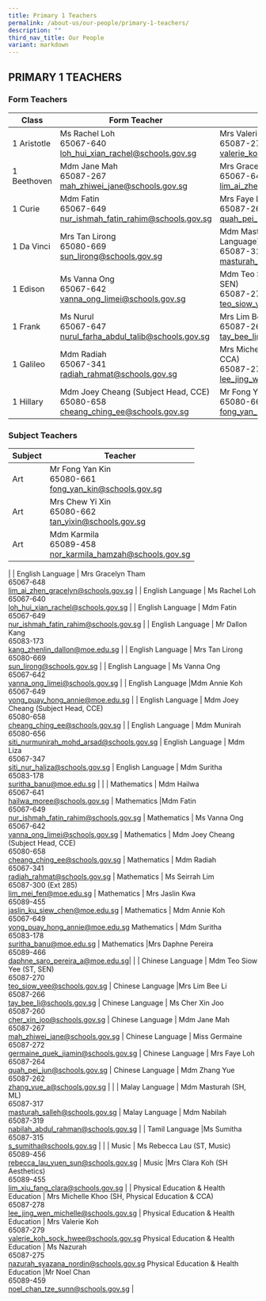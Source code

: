 ```yaml
---
title: Primary 1 Teachers
permalink: /about-us/our-people/primary-1-teachers/
description: ""
third_nav_title: Our People
variant: markdown
---
```

## PRIMARY 1 TEACHERS

### Form Teachers

| Class | Form Teacher | Form Teacher |
|---|---|---|
| 1 Aristotle | Ms Rachel Loh <br>65067-640<br>[loh\_hui\_xian\_rachel@schools.gov.sg](mailto:loh\_hui\_xian\_rachel@schools.gov.sg) | Mrs Valerie Koh<br>65087-279<br>[valerie\_koh\_sock\_hwee@schools.gov.sg](mailto:valerie\_koh\_sock\_hwee@schools.gov.sg) |
| 1 Beethoven | Mdm Jane Mah<br>65087-267<br>[mah\_zhiwei\_jane@schools.gov.sg](mailto:mah\_zhiwei\_jane@schools.gov.sg) | Mrs Gracelyn Tham<br>65067-648<br>[lim\_ai\_zhen\_gracelyn@schools.gov.sg](mailto:lim\_ai\_zhen\_gracelyn@schools.gov.sg) |
| 1 Curie | Mdm Fatin<br>65067-649<br>[nur\_ishmah\_fatin\_rahim@schools.gov.sg](mailto:nur\_ishmah\_fatin\_rahim@schools.gov.sg) | Mrs Faye Loh<br>65087-264<br>[quah\_pei\_jun@schools.gov.sg](mailto:quah\_pei\_jun@schools.gov.sg) |
| 1 Da Vinci | Mrs Tan Lirong<br>65080-669<br>[sun\_lirong@schools.gov.sg](mailto:sun\_lirong@schools.gov.sg) | Mdm Masturah  (Subject Head, Malay Language)<br>65087-317<br>[masturah\_salleh@schools.gov.sg](mailto:masturah\_salleh@schools.gov.sg) |
| 1 Edison | Ms Vanna Ong<br>65067-642<br>[vanna\_ong\_limei@schools.gov.sg](mailto:vanna\_ong\_limei@schools.gov.sg) | Mdm Teo Siow Yee  (Senior Teacher, SEN)<br>65087-270<br>[teo\_siow\_yee@schools.gov.sg](mailto:teo\_siow\_yee@schools.gov.sg) |
| 1 Frank | Ms Nurul<br>65067-647<br>[nurul\_farha\_abdul\_talib@schools.gov.sg](mailto:nurul\_farha\_abdul\_talib@schools.gov.sg) | Mrs Lim Bee Li<br>65087-266<br>[tay\_bee\_li@schools.gov.sg](mailto:tay\_bee\_li@schools.gov.sg) | 
| 1 Galileo | Mdm Radiah<br>65067-341<br>[radiah\_rahmat@schools.gov.sg](mailto:radiah\_rahmat@schools.gov.sg) | Mrs Michelle Khoo (Subject Head, PE &amp; CCA)<br>65087-278<br>[lee\_jing\_wen\_michelle@schools.gov.sg](mailto:lee\_jing\_wen\_michelle@schools.gov.sg) |
| 1 Hillary |Mdm Joey Cheang (Subject Head, CCE)<br>65080-658<br>[cheang\_ching\_ee@schools.gov.sg](mailto:cheang\_ching\_ee@schools.gov.sg) | Mr Fong Yan Kin<br>65080-661<br>[fong\_yan\_kin@schools.gov.sg](mailto:fong\_yan\_kin@schools.gov.sg) |


### Subject Teachers

| Subject | Teacher |
|---|---|
| Art | Mr Fong Yan Kin<br>65080-661<br>[fong_yan_kin@schools.gov.sg](mailto:fong_yan_kin@schools.gov.sg) |
| Art |Mrs Chew Yi Xin<br>65080-662<br>[tan\_yixin@schools.gov.sg](mailto:tan\_yixin@schools.gov.sg) |
| Art |Mdm Karmila<br>65089-458<br>[nor\_karmila\_hamzah@schools.gov.sg](mailto:nor\_karmila\_hamzah@schools.gov.sg) |
|
| English Language |  Mrs Gracelyn Tham <br>65067-648<br>[lim\_ai\_zhen\_gracelyn@schools.gov.sg](mailto:lim\_ai\_zhen\_gracelyn@schools.gov.sg) |
| English Language |  Ms Rachel Loh<br>65067-640<br>[loh\_hui\_xian\_rachel@schools.gov.sg](mailto:loh\_hui\_xian\_rachel@schools.gov.sg) |
| English Language | Mdm Fatin<br>65067-649<br>[nur\_ishmah\_fatin\_rahim@schools.gov.sg](mailto:nur\_ishmah\_fatin\_rahim@schools.gov.sg) |
| English Language | Mr Dallon Kang<br>65083-173<br>[kang\_zhenlin\_dallon@moe.edu.sg](mailto:kang\_zhenlin\_dallon@moe.edu.sg) |
| English Language | Mrs Tan Lirong<br>65080-669<br>[sun\_lirong@schools.gov.sg](mailto:sun\_lirong@schools.gov.sg) |
| English Language | Ms Vanna Ong<br>65067-642<br>[vanna\_ong\_limei@schools.gov.sg](mailto:vanna\_ong\_limei@schools.gov.sg) |
| English Language |Mdm Annie Koh<br>65067-649<br>[yong\_puay\_hong\_annie@moe.edu.sg](mailto:yong\_puay\_hong\_annie@moe.edu.sg) |
| English Language | Mdm Joey Cheang (Subject Head, CCE)<br>65080-658<br>[cheang\_ching\_ee@schools.gov.sg](mailto:cheang\_ching\_ee@schools.gov.sg)  |
| English Language | Mdm Munirah<br>65080-656<br>[siti\_nurmunirah\_mohd\_arsad@schools.gov.sg](mailto:siti\_nurmunirah\_mohd\_arsad@schools.gov.sg)  |
 English Language | Mdm Liza<br>65067-347<br>[siti\_nur\_haliza@schools.gov.sg](mailto:siti\_nur\_haliza@schools.gov.sg)
| English Language | Mdm Suritha<br>65083-178<br>[suritha\_banu@moe.edu.sg](mailto:suritha\_banu@moe.edu.sg) |
| 
| Mathematics | Mdm Hailwa<br>65067-641<br>[hailwa\_moree@schools.gov.sg](mailto:hailwa\_moree@schools.gov.sg) |
Mathematics |Mdm Fatin<br>65067-649<br>[nur\_ishmah\_fatin\_rahim@schools.gov.sg](mailto:nur\_ishmah\_fatin\_rahim@schools.gov.sg) |
Mathematics | Ms Vanna Ong<br>65067-642<br>[vanna\_ong\_limei@schools.gov.sg](mailto:vanna\_ong\_limei@schools.gov.sg) |
Mathematics | Mdm Joey Cheang (Subject Head, CCE)<br>65080-658<br>[cheang\_ching\_ee@schools.gov.sg](mailto:cheang\_ching\_ee@schools.gov.sg) |
Mathematics | Mdm Radiah<br>65067-341<br>[radiah\_rahmat@schools.gov.sg](mailto:radiah\_rahmat@schools.gov.sg) |
Mathematics | Ms Seirrah Lim<br>65087-300 (Ext 285)<br>[lim\_mei\_fen@moe.edu.sg](mailto:lim\_mei\_fen@moe.edu.sg) |
Mathematics | Mrs Jaslin Kwa<br>65089-455<br>[jaslin\_ku\_siew\_chen@moe.edu.sg](mailto:jaslin\_ku\_siew\_chen@moe.edu.sg) |
Mathematics | Mdm Annie Koh<br>65067-649<br>[yong\_puay\_hong\_annie@moe.edu.sg](mailto:yong\_puay\_hong\_annie@moe.edu.sg)
Mathematics |  Mdm Suritha<br>65083-178<br>[suritha\_banu@moe.edu.sg](mailto:suritha\_banu@moe.edu.sg) |
Mathematics |Mrs Daphne Pereira<br>65089-466<br>[daphne\_saro\_pereira\_a@moe.edu.sg](mailto:daphne\_saro\_pereira\_a@moe.edu.sg)|
|
| Chinese Language  | Mdm Teo Siow Yee (ST, SEN)<br>65087-270<br>[teo\_siow\_yee@schools.gov.sg](mailto:teo\_siow\_yee@schools.gov.sg) |
Chinese Language  |Mrs Lim Bee Li<br>65087-266<br>[tay\_bee\_li@schools.gov.sg](mailto:tay\_bee\_li@schools.gov.sg) |
Chinese Language  | Ms Cher Xin Joo<br>65087-260<br>[cher\_xin\_joo@schools.gov.sg](mailto:cher\_xin\_joo@schools.gov.sg) |
Chinese Language  | Mdm Jane Mah<br>65087-267<br>[mah\_zhiwei\_jane@schools.gov.sg](mailto:mah\_zhiwei\_jane@schools.gov.sg)  |
Chinese Language  | Miss Germaine<br>65087-272<br>[germaine\_quek\_jiamin@schools.gov.sg](mailto:germaine\_quek\_jiamin@schools.gov.sg) |
Chinese Language  | Mrs Faye Loh<br>65087-264<br>[quah\_pei\_jun@schools.gov.sg](mailto:quah\_pei\_jun@schools.gov.sg) |
Chinese Language  | Mdm Zhang Yue<br>65087-262<br>[zhang\_yue\_a@schools.gov.sg](mailto:zhang\_yue\_a@schools.gov.sg) |
|
| Malay Language | Mdm Masturah  (SH, ML)<br>65087-317<br>[masturah\_salleh@schools.gov.sg](mailto:masturah\_salleh@schools.gov.sg) |
Malay Language | Mdm Nabilah<br>65087-319 <br>[nabilah\_abdul\_rahman@schools.gov.sg](mailto:nabilah\_abdul\_rahman@schools.gov.sg)
|
| Tamil Language |Ms Sumitha<br>65087-315<br>[s\_sumitha@schools.gov.sg](mailto:s\_sumitha@schools.gov.sg) |
|
| Music | Ms Rebecca Lau (ST, Music)<br>65089-456<br>[rebecca\_lau\_yuen\_sun@schools.gov.sg](mailto:rebecca\_lau\_yuen\_sun@schools.gov.sg) |
Music |Mrs Clara Koh (SH Aesthetics)<br>65089-455<br>[lim\_xiu\_fang\_clara@schools.gov.sg](mailto:lim\_xiu\_fang\_clara@schools.gov.sg) 
|
| Physical Education &amp; Health Education | Mrs Michelle Khoo (SH, Physical Education &amp; CCA)<br>65087-278<br>[lee\_jing\_wen\_michelle@schools.gov.sg](mailto:lee\_jing\_wen\_michelle@schools.gov.sg) |
Physical Education &amp; Health Education | Mrs Valerie Koh<br>65087-279<br>[valerie\_koh\_sock\_hwee@schools.gov.sg](mailto:valerie\_koh\_sock\_hwee@schools.gov.sg)
Physical Education &amp; Health Education | Ms Nazurah<br>65087-275<br>[nazurah\_syazana\_nordin@schools.gov.sg](mailto:nazurah\_syazana\_nordin@schools.gov.sg)
Physical Education &amp; Health Education |Mr Noel Chan<br>65089-459 <br>[noel\_chan\_tze\_sunn@schools.gov.sg](mailto:noel\_chan\_tze\_sunn@schools.gov.sg)
|